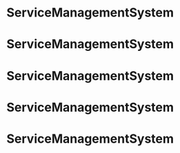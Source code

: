 # ServiceManagementSystem
# ServiceManagementSystem
# ServiceManagementSystem
# ServiceManagementSystem
# ServiceManagementSystem
